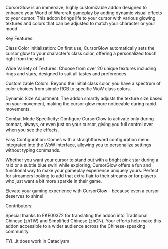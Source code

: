 CursorGlow is an immersive, highly customizable addon designed to enhance your World of Warcraft gameplay by adding dynamic visual effects to your cursor. This addon brings life to your cursor with various glowing textures and colors that can be adjusted to match your character or your mood.

Key Features:

Class Color Initialization: On first use, CursorGlow automatically sets the cursor glow to your character's class color, offering a personalized touch right from the start.

Wide Variety of Textures: Choose from over 20 unique textures including rings and stars, designed to suit all tastes and preferences.

Customizable Colors: Beyond the initial class color, you have a spectrum of color choices from simple RGB to specific WoW class colors.

Dynamic Size Adjustment: The addon smartly adjusts the texture size based on your movement, making the cursor glow more noticeable during rapid movements.

Combat Mode Specificity: Configure CursorGlow to activate only during combat, always, or even just on your cursor, giving you full control over when you see the effects.

Easy Configuration: Comes with a straightforward configuration menu integrated into the WoW interface, allowing you to personalize settings without typing commands.

Whether you want your cursor to stand out with a bright pink star during a raid or a subtle blue swirl while exploring, CursorGlow offers a fun and functional way to make your gameplay experience uniquely yours. Perfect for streamers looking to add that extra flair to their streams or for players who just want a bit more sparkle in their game.

 
Elevate your gaming experience with CursorGlow - because even a cursor deserves to shine!

 

Contributors:

Special thanks to EKE00372 for translating the addon into Traditional Chinese (zhTW) and Simplified Chinese (zhCN). Your efforts help make this addon accessible to a wider audience across the Chinese-speaking community.
 

FYI...it does work in Cataclysm
